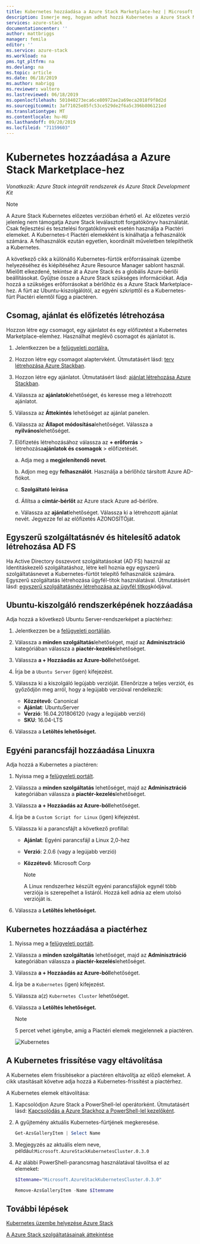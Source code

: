 ```yaml
---
title: Kubernetes hozzáadása a Azure Stack Marketplace-hez | Microsoft Docs
description: Ismerje meg, hogyan adhat hozzá Kubernetes a Azure Stack Marketplace-hez.
services: azure-stack
documentationcenter: ''
author: mattbriggs
manager: femila
editor: ''
ms.service: azure-stack
ms.workload: na
pms.tgt_pltfrm: na
ms.devlang: na
ms.topic: article
ms.date: 06/18/2019
ms.author: mabrigg
ms.reviewer: waltero
ms.lastreviewed: 06/18/2019
ms.openlocfilehash: 501040273eca6ce80972ae2a69eca2018f9f8d2d
ms.sourcegitcommit: 3af71025e85fc53ce529de2f6a5c396b806121ed
ms.translationtype: MT
ms.contentlocale: hu-HU
ms.lasthandoff: 09/20/2019
ms.locfileid: "71159603"
---
```

# <a name="add-kubernetes-to-the-azure-stack-marketplace"></a>Kubernetes hozzáadása a Azure Stack Marketplace-hez

*Vonatkozik: Azure Stack integrált rendszerek és Azure Stack Development Kit*

> [!note]  
> A Azure Stack Kubernetes előzetes verzióban érhető el. Az előzetes verzió jelenleg nem támogatja Azure Stack leválasztott forgatókönyv használatát. Csak fejlesztési és tesztelési forgatókönyvek esetén használja a Piactéri elemeket.
A Kubernetes-t Piactéri elemekként is kínálhatja a felhasználók számára. A felhasználók ezután egyetlen, koordinált műveletben telepíthetik a Kubernetes.

A következő cikk a különálló Kubernetes-fürtök erőforrásainak üzembe helyezéséhez és kiépítéséhez Azure Resource Manager sablont használ. Mielőtt elkezdené, tekintse át a Azure Stack és a globális Azure-bérlői beállításokat. Gyűjtse össze a Azure Stack szükséges információkat. Adja hozzá a szükséges erőforrásokat a bérlőhöz és a Azure Stack Marketplace-hez. A fürt az Ubuntu-kiszolgálótól, az egyéni szkripttől és a Kubernetes-fürt Piactéri elemtől függ a piactéren.

## <a name="create-a-plan-an-offer-and-a-subscription"></a>Csomag, ajánlat és előfizetés létrehozása

Hozzon létre egy csomagot, egy ajánlatot és egy előfizetést a Kubernetes Marketplace-elemhez. Használhat meglévő csomagot és ajánlatot is.

1. Jelentkezzen be a [felügyeleti portálra.](https://adminportal.local.azurestack.external)

1. Hozzon létre egy csomagot alaptervként. Útmutatásért lásd: [terv létrehozása Azure Stackban](azure-stack-create-plan.md).

1. Hozzon létre egy ajánlatot. Útmutatásért lásd: [ajánlat létrehozása Azure Stackban](azure-stack-create-offer.md).

1. Válassza az **ajánlatok**lehetőséget, és keresse meg a létrehozott ajánlatot.

1. Válassza az **Áttekintés** lehetőséget az ajánlat panelen.

1. Válassza az **Állapot módosítása**lehetőséget. Válassza a **nyilvános**lehetőséget.

1. Előfizetés létrehozásához válassza az **+ erőforrás** > létrehozása**ajánlatok és csomagok** > előfizetését.

    a. Adja meg a **megjelenítendő nevet**.

    b. Adjon meg egy **felhasználót**. Használja a bérlőhöz társított Azure AD-fiókot.

    c. **Szolgáltató leírása**

    d. Állítsa a **címtár-bérlőt** az Azure stack Azure ad-bérlőre. 

    e. Válassza az **ajánlat**lehetőséget. Válassza ki a létrehozott ajánlat nevét. Jegyezze fel az előfizetés AZONOSÍTÓját.

## <a name="create-a-service-principal-and-credentials-in-ad-fs"></a>Egyszerű szolgáltatásnév és hitelesítő adatok létrehozása AD FS

Ha Active Directory összevont szolgáltatásokat (AD FS) használ az Identitáskezelő szolgáltatáshoz, létre kell hoznia egy egyszerű szolgáltatásnevet a Kubernetes-fürtöt telepítő felhasználók számára. Egyszerű szolgáltatás létrehozása ügyfél-titok használatával. Útmutatásért lásd: [egyszerű szolgáltatásnév létrehozása az ügyfél titkos](azure-stack-create-service-principals.md#create-a-service-principal-that-uses-client-secret-credentials)kódjával.

## <a name="add-an-ubuntu-server-image"></a>Ubuntu-kiszolgáló rendszerképének hozzáadása

Adja hozzá a következő Ubuntu Server-rendszerképet a piactérhez:

1. Jelentkezzen be a [felügyeleti portálján](https://adminportal.local.azurestack.external).

1. Válassza a **minden szolgáltatás**lehetőséget, majd az **Adminisztráció** kategóriában válassza a **piactér-kezelés**lehetőséget.

1. Válassza **a + Hozzáadás az Azure-ból**lehetőséget.

1. Írja be a `Ubuntu Server` (igen) kifejezést.

1. Válassza ki a kiszolgáló legújabb verzióját. Ellenőrizze a teljes verziót, és győződjön meg arról, hogy a legújabb verzióval rendelkezik:
    - **Közzétevő**: Canonical
    - **Ajánlat**: UbuntuServer
    - **Verzió**: 16.04.201806120 (vagy a legújabb verzió)
    - **SKU**: 16.04-LTS

1. Válassza a **Letöltés lehetőséget.**

## <a name="add-a-custom-script-for-linux"></a>Egyéni parancsfájl hozzáadása Linuxra

Adja hozzá a Kubernetes a piactéren:

1. Nyissa meg a [felügyeleti portált](https://adminportal.local.azurestack.external).

1. Válassza a **minden szolgáltatás** lehetőséget, majd az **Adminisztráció** kategóriában válassza a **piactér-kezelés**lehetőséget.

1. Válassza **a + Hozzáadás az Azure-ból**lehetőséget.

1. Írja be a `Custom Script for Linux` (igen) kifejezést.

1. Válassza ki a parancsfájlt a következő profillal:
   - **Ajánlat**: Egyéni parancsfájl a Linux 2,0-hez
   - **Verzió**: 2.0.6 (vagy a legújabb verzió)
   - **Közzétevő**: Microsoft Corp

     > [!Note]  
     > A Linux rendszerhez készült egyéni parancsfájlok egynél több verziója is szerepelhet a listáról. Hozzá kell adnia az elem utolsó verzióját is.

1. Válassza a **Letöltés lehetőséget.**


## <a name="add-kubernetes-to-the-marketplace"></a>Kubernetes hozzáadása a piactérhez

1. Nyissa meg a [felügyeleti portált](https://adminportal.local.azurestack.external).

1. Válassza a **minden szolgáltatás** lehetőséget, majd az **Adminisztráció** kategóriában válassza a **piactér-kezelés**lehetőséget.

1. Válassza **a + Hozzáadás az Azure-ból**lehetőséget.

1. Írja be a `Kubernetes` (igen) kifejezést.

1. Válassza a(z) `Kubernetes Cluster` lehetőséget.

1. Válassza a **Letöltés lehetőséget.**

    > [!note]  
    > 5 percet vehet igénybe, amíg a Piactéri elemek megjelennek a piactéren.

    ![Kubernetes](../user/media/azure-stack-solution-template-kubernetes-deploy/marketplaceitem.png)

## <a name="update-or-remove-the-kubernetes"></a>A Kubernetes frissítése vagy eltávolítása 

A Kubernetes elem frissítésekor a piactéren eltávolítja az előző elemeket. A cikk utasításait követve adja hozzá a Kubernetes-frissítést a piactérhez.

A Kubernetes elemek eltávolítása:

1. Kapcsolódjon Azure Stack a PowerShell-lel operátorként. Útmutatásért lásd: [Kapcsolódás a Azure Stackhoz a PowerShell-lel kezelőként](azure-stack-powershell-configure-admin.md).

2. A gyűjtemény aktuális Kubernetes-fürtjének megkeresése.

    ```powershell  
    Get-AzsGalleryItem | Select Name
    ```
    
3. Megjegyzés az aktuális elem neve, például:`Microsoft.AzureStackKubernetesCluster.0.3.0`

4. Az alábbi PowerShell-parancsmag használatával távolítsa el az elemeket:

    ```powershell  
    $Itemname="Microsoft.AzureStackKubernetesCluster.0.3.0"

    Remove-AzsGalleryItem -Name $Itemname
    ```

## <a name="next-steps"></a>További lépések

[Kubernetes üzembe helyezése Azure Stack](../user/azure-stack-solution-template-kubernetes-deploy.md)

[A Azure Stack szolgáltatásainak áttekintése](azure-stack-offer-services-overview.md)

